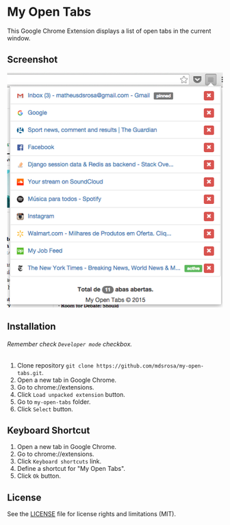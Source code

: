 # My Open Tabs
This Google Chrome Extension displays a list of open tabs in the current window.

## Screenshot
![My Open Tabs](screenshots/my_open_tabs.png)

## Installation
###### Remember check `Developer mode` checkbox.

1. Clone repository `git clone https://github.com/mdsrosa/my-open-tabs.git`.
2. Open a new tab in Google Chrome.
3. Go to chrome://extensions.
4. Click `Load unpacked extension` button.
5. Go to `my-open-tabs` folder.
6. Click `Select` button.

## Keyboard Shortcut

1. Open a new tab in Google Chrome.
2. Go to chrome://extensions.
3. Click `Keyboard shortcuts` link.
4. Define a shortcut for "My Open Tabs".
6. Click `Ok` button.

## License
See the [LICENSE](LICENSE.md) file for license rights and limitations (MIT).
